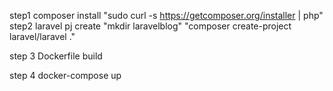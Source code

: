 
step1 composer install
  "sudo curl -s https://getcomposer.org/installer | php"  
 step2 laravel pj create
  "mkdir laravelblog"
  "composer create-project laravel/laravel ."
  
  
  step 3 Dockerfile build
  
  
  
  step 4 docker-compose up
